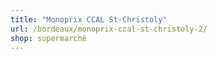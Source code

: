 ```yaml
---
title: "Monoprix CCAL St-Christoly"
url: /bordeaux/monoprix-ccal-st-christoly-2/
shop: supermarché
---
```

